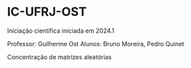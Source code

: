# IC-UFRJ-OST

Iniciação científica iniciada em 2024.1

Professor: Guilherme Ost
Alunos: Bruno Moreira, Pedro Quinet

Concentração de matrizes aleatórias

